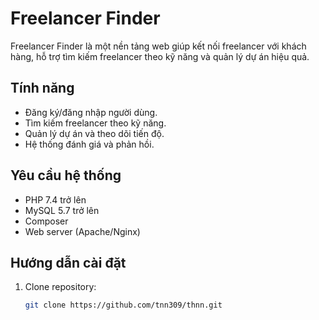 # Freelancer Finder

Freelancer Finder là một nền tảng web giúp kết nối freelancer với khách hàng, hỗ trợ tìm kiếm freelancer theo kỹ năng và quản lý dự án hiệu quả.

## Tính năng
- Đăng ký/đăng nhập người dùng.
- Tìm kiếm freelancer theo kỹ năng.
- Quản lý dự án và theo dõi tiến độ.
- Hệ thống đánh giá và phản hồi.

## Yêu cầu hệ thống
- PHP 7.4 trở lên
- MySQL 5.7 trở lên
- Composer
- Web server (Apache/Nginx)

## Hướng dẫn cài đặt
1. Clone repository:
   ```bash
   git clone https://github.com/tnn309/thnn.git
